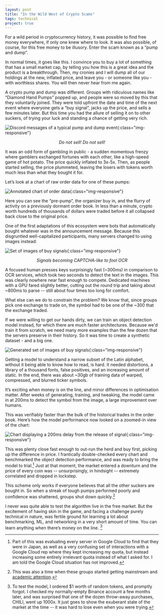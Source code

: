 ```yaml
---
layout: post
title: "In the Wild West of Crypto Scams"
tags: technical
project: true
---
```


For a wild period in cryptocurrency history, it was possible to find free money everywhere, if only one knew where to look. It was also possible, of course, for this free money to be illusory. Enter the scam known as a “pump and dump”.

In normal times, it goes like this. I convince you to buy a lot of something that has a small market cap, by telling you how this is a great idea and the product is a breakthrough. Then, my cronies and I will dump all of our holdings at the new, inflated price, and leave you - or someone like you - with worthless shares. You will then never hear from me again.

A crypto pump and dump was different. Groups with ridiculous names like “Diamond Hand Pumps” popped up, and people were so moved by this that they voluntarily joined. They were told upfront the date and time of the next event where everyone gets a “buy signal”, jacks up the price, and sells a few minutes later. But this time you had the allure of selling it on to other suckers, of trying your luck and standing a chance of getting very rich.

![Discord messages of a typical pump and dump event](/assets/crypto/discord.png "image_tooltip"){:class="img-responsive"}

<p align="center"><i>Do not sell! Do not sell!</i></p>

It was an odd form of gambling in public - a sudden momentous frenzy where gamblers exchanged fortunes with each other, like a high-speed game of hot potato. The price quickly inflated to 3x-5x. Then, as people started selling, the price plummeted, leaving the losers with tokens worth much less than what they bought it for.

Let’s look at a chart of raw order data for one of these pumps:

![Annotated chart of order data](/assets/crypto/chart.png "image_tooltip"){:class="img-responsive"}

Here you can see the “pre-pump”, the organizer buy in, and the flurry of activity on a previously dormant order book. In less than a minute, crypto worth hundreds of thousands of dollars were traded before it all collapsed back close to the original price.

One of the first adaptations of this ecosystem were bots that automatically bought whatever was in the announcement message. Because this disgruntled well-capitalized participants, many servers changed to using images instead:

![Set of images of buy signals](/assets/crypto/signals.png "image_tooltip"){:class="img-responsive"}

<p align="center"><i>Signals becoming CAPTCHA-like to fool OCR</i></p>

A focused human presses keys surprisingly fast (~300ms) in comparison to OCR services, which took two seconds to detect the text in the images. This was clearly nowhere near fast enough to compete. Dedicated machines with a GPU fared slightly better, cutting out the round trip and taking about ~800ms to parse -- still about four times too long for comfort.

What else can we do to constrain the problem? We know that, since groups pick one exchange to trade on, the symbol had to be one of the ~300 that the exchange traded.

If we were willing to get our hands dirty, we can train an object detection model instead, for which there are much faster architectures. Because we'd train it from scratch, we need many more examples than the few dozen that the servers preserve in their history. So it was time to create a synthetic dataset - and a big one.

![Generated set of images of buy signals](/assets/crypto/generated.png "image_tooltip"){:class="img-responsive"}

Getting a model to understand a narrow subset of the Latin alphabet, without it being able to know how to read, is hard. It needed distortions, a library of a thousand fonts, false positives, and an increasing amount of static. In the end, there was about ~30gb of training data of warped, compressed, and blurred ticker symbols.

It’s exciting when money is on the line, and minor differences in optimisation matter. After weeks of generating, training, and tweaking, the model came in at 200ms to detect the symbol from the image, a large improvement over humans.

This was verifiably faster than the bulk of the historical trades in the order book. Here’s how the model performance now looked on a zoomed-in view of the chart:

![Chart displaying a 200ms delay from the release of signal](/assets/crypto/chart2.png "image_tooltip"){:class="img-responsive"}

This was plenty close fast enough to out-run the herd and buy first, picking up the difference in price. I frantically double-checked every chart and benchmarked the object detection performance, and was ready to bring the model to trial.[^3] Just at that moment, the market entered a downturn and the price of every coin was -- unsurprisingly, in hindsight -- extremely correlated and dropped in lockstep.

This scheme only works if everyone believes that all the other suckers are bought in. So when a streak of tough pumps performed poorly and confidence was shattered, groups shut down quickly.[^4]

I never was quite able to test the algorithm live in the free market. But the excitement of having skin in the game, and facing a challenge purely technical in nature, was fertile ground for learning a lot about benchmarking, ML, and networking in a very short amount of time. You can learn anything when there’s money on the line. [^2]

[^2]: To test the model, I ordered $1 worth of random tokens, and promptly forgot. I checked my normally-empty Binance account a few months later, and was surprised that one of the dozen throw-away purchases, CHILI, went up 1000x. It just goes to show the exuberant state of the market at the time -- it was hard to lose even when you were trying.
[^3]: Part of this was evaluating every server in Google Cloud to find that they were in Japan, as well as a very confusing set of interactions with a Google Cloud rep where they kept increasing my quota, but instead increasing some entirely irrelevant quota instead of what I asked for. I am told the Google Cloud situation has not improved.
[^4]: This was also a time when these groups started getting mainstream and [academic attention](https://www.youtube.com/watch?v=3hD6y6Ylwf0).
